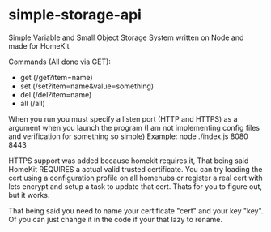 # simple-storage-api

Simple Variable and Small Object Storage System written on Node and made for HomeKit

Commands (All done via GET):
* get (/get?item=name)
* set (/set?item=name&value=something)
* del (/del?item=name)
* all (/all)

When you run you must specify a listen port (HTTP and HTTPS) as a argument when you launch the program (I am not implementing config files and verification for something so simple)
Example: node ./index.js 8080 8443

HTTPS support was added because homekit requires it, That being said HomeKit REQUIRES a actual valid trusted certificate. You can try loading the cert using a configuration profile on all homehubs or register a real cert with lets encrypt and setup a task to update that cert. Thats for you to figure out, but it works. 

That being said you need to name your certificate "cert" and your key "key". Of you can just change it in the code if your that lazy to rename.
